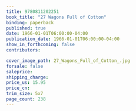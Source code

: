 ```yaml
---
title: 9780811202251
book_title: "27 Wagons Full of Cotton"
binding: paperback
published: true
date: 1966-01-01T06:00:00-04:00
publication_date: 1966-01-01T06:00:00-04:00
show_in_forthcoming: false
contributors:

cover_image_path: 27_Wagons_Full_of_Cotton_.jpg
forsale: false
saleprice:
shipping_charge:
price_us: 15.95
price_cn:
trim_size: 5x7
page_count: 238
---
```


